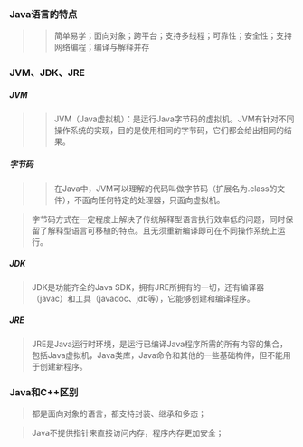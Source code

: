 ### Java语言的特点
>> 简单易学；面向对象；跨平台；支持多线程；可靠性；安全性；支持网络编程；编译与解释并存

### JVM、JDK、JRE
##### JVM
>> JVM（Java虚拟机）：是运行Java字节码的虚拟机。JVM有针对不同操作系统的实现，目的是使用相同的字节码，它们都会给出相同的结果。
##### 字节码
>> 在Java中，JVM可以理解的代码叫做字节码（扩展名为.class的文件），不面向任何特定的处理器，只面向虚拟机。

> 字节码方式在一定程度上解决了传统解释型语言执行效率低的问题，同时保留了解释型语言可移植的特点。且无须重新编译即可在不同操作系统上运行。
##### JDK
> JDK是功能齐全的Java SDK，拥有JRE所拥有的一切，还有编译器（javac）和工具（javadoc、jdb等），它能够创建和编译程序。
##### JRE
> JRE是Java运行时环境，是运行已编译Java程序所需的所有内容的集合，包括Java虚拟机，Java类库，Java命令和其他的一些基础构件，但不能用于创建新程序。

### Java和C++区别
> 都是面向对象的语言，都支持封装、继承和多态；

> Java不提供指针来直接访问内存，程序内存更加安全；
